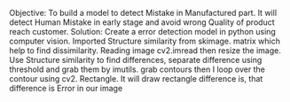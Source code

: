 Objective: To build a model to detect Mistake in Manufactured part. It will detect Human Mistake in early stage and 
avoid wrong Quality of product reach customer. 
Solution: Create a error detection model in python using computer vision. Imported Structure similarity from 
skimage. matrix which help to find dissimilarity. Reading image cv2.imread then resize the image. Use Structure 
similarity to find differences, separate difference using threshold and grab them by imutils. grab contours then I loop 
over the contour using cv2. Rectangle. It will draw rectangle difference is, that difference is Error in our image
